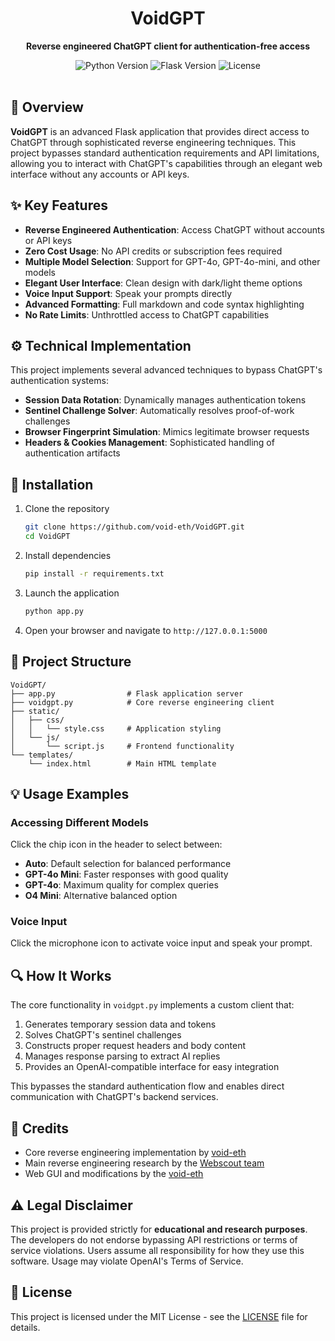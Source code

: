 <div align="center">
  <h1>VoidGPT</h1>
  <p><strong>Reverse engineered ChatGPT client for authentication-free access</strong></p>
  <img src="https://img.shields.io/badge/Python-3.7+-blue.svg" alt="Python Version">
  <img src="https://img.shields.io/badge/Flask-2.0.1-green.svg" alt="Flask Version">
  <img src="https://img.shields.io/badge/License-MIT-yellow.svg" alt="License">
</div>

<br>

## 📑 Overview

**VoidGPT** is an advanced Flask application that provides direct access to ChatGPT through sophisticated reverse engineering techniques. This project bypasses standard authentication requirements and API limitations, allowing you to interact with ChatGPT's capabilities through an elegant web interface without any accounts or API keys.

## ✨ Key Features

- **Reverse Engineered Authentication**: Access ChatGPT without accounts or API keys
- **Zero Cost Usage**: No API credits or subscription fees required
- **Multiple Model Selection**: Support for GPT-4o, GPT-4o-mini, and other models
- **Elegant User Interface**: Clean design with dark/light theme options
- **Voice Input Support**: Speak your prompts directly
- **Advanced Formatting**: Full markdown and code syntax highlighting
- **No Rate Limits**: Unthrottled access to ChatGPT capabilities

## ⚙️ Technical Implementation

This project implements several advanced techniques to bypass ChatGPT's authentication systems:

- **Session Data Rotation**: Dynamically manages authentication tokens
- **Sentinel Challenge Solver**: Automatically resolves proof-of-work challenges
- **Browser Fingerprint Simulation**: Mimics legitimate browser requests
- **Headers & Cookies Management**: Sophisticated handling of authentication artifacts

## 🚀 Installation

1. Clone the repository
   ```bash
   git clone https://github.com/void-eth/VoidGPT.git
   cd VoidGPT
   ```

2. Install dependencies
   ```bash
   pip install -r requirements.txt
   ```

3. Launch the application
   ```bash
   python app.py
   ```

4. Open your browser and navigate to `http://127.0.0.1:5000`

## 📁 Project Structure

```
VoidGPT/
├── app.py                # Flask application server
├── voidgpt.py            # Core reverse engineering client
├── static/
│   ├── css/
│   │   └── style.css     # Application styling
│   └── js/
│       └── script.js     # Frontend functionality
└── templates/
    └── index.html        # Main HTML template
```

## 💡 Usage Examples

### Accessing Different Models
Click the chip icon in the header to select between:
- **Auto**: Default selection for balanced performance
- **GPT-4o Mini**: Faster responses with good quality
- **GPT-4o**: Maximum quality for complex queries
- **O4 Mini**: Alternative balanced option

### Voice Input
Click the microphone icon to activate voice input and speak your prompt.

## 🔍 How It Works

The core functionality in `voidgpt.py` implements a custom client that:

1. Generates temporary session data and tokens
2. Solves ChatGPT's sentinel challenges
3. Constructs proper request headers and body content
4. Manages response parsing to extract AI replies
5. Provides an OpenAI-compatible interface for easy integration

This bypasses the standard authentication flow and enables direct communication with ChatGPT's backend services.

## 🌟 Credits

- Core reverse engineering implementation by [void-eth](https://github.com/void-eth)
- Main reverse engineering research by the [Webscout team](https://github.com/OEvortex/Webscout)
- Web GUI and modifications by the [void-eth](https://github.com/void-eth)

## ⚠️ Legal Disclaimer

This project is provided strictly for **educational and research purposes**. The developers do not endorse bypassing API restrictions or terms of service violations. Users assume all responsibility for how they use this software. Usage may violate OpenAI's Terms of Service.

## 📄 License

This project is licensed under the MIT License - see the [LICENSE](LICENSE) file for details.
